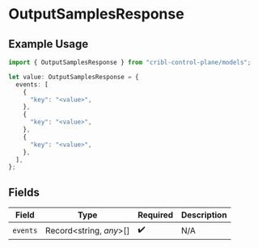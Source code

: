 # OutputSamplesResponse

## Example Usage

```typescript
import { OutputSamplesResponse } from "cribl-control-plane/models";

let value: OutputSamplesResponse = {
  events: [
    {
      "key": "<value>",
    },
    {
      "key": "<value>",
    },
    {
      "key": "<value>",
    },
  ],
};
```

## Fields

| Field                   | Type                    | Required                | Description             |
| ----------------------- | ----------------------- | ----------------------- | ----------------------- |
| `events`                | Record<string, *any*>[] | :heavy_check_mark:      | N/A                     |